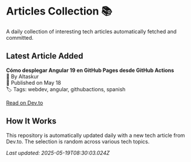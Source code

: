 # Articles Collection 📚

A daily collection of interesting tech articles automatically fetched and committed.

## Latest Article Added

**Cómo desplegar Angular 19 en GitHub Pages desde GitHub Actions**  
👤 By Altaskur  
📅 Published on May 18  
🏷 Tags: webdev, angular, githubactions, spanish  

[Read on Dev.to](https://dev.to/altaskur/como-desplegar-angular-19-en-github-pages-desde-github-actions-9d8)

## How It Works

This repository is automatically updated daily with a new tech article from Dev.to. The selection is random across various tech topics.

_Last updated: 2025-05-19T08:30:03.024Z_
